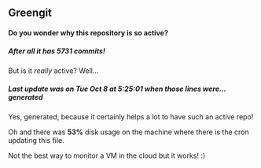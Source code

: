 ## Greengit

#### Do you wonder why this repository is so active?

##### After all it has 5731 commits!

But is it *really* active? Well...

##### Last update was on Tue Oct 8 at 5:25:01 when those lines were... generated

Yes, generated, because it certainly helps a lot to have such an active repo!

Oh and there was **53%** disk usage on the machine
where there is the cron updating this file.

Not the best way to monitor a VM in the cloud but it works! :)
